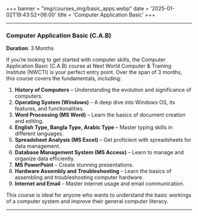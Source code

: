 +++
banner = "img/courses_img/basic_apps.webp"
date = '2025-01-02T19:43:52+06:00'
title = 'Computer Application Basic'
+++

---

### **Computer Application Basic (C.A.B)**  
**Duration**: 3 Months  

If you’re looking to get started with computer skills, the Computer Application Basic (C.A.B) course at Next World Computer & Training Institute (NWCTI) is your perfect entry point. Over the span of 3 months, this course covers the fundamentals, including:

1. **History of Computers** – Understanding the evolution and significance of computers.
2. **Operating System (Windows)** – A deep dive into Windows OS, its features, and functionalities.
3. **Word Processing (MS Word)** – Learn the basics of document creation and editing.
4. **English Type, Bangla Type, Arabic Type** – Master typing skills in different languages.
5. **Spreadsheet Analysis (MS Excel)** – Get proficient with spreadsheets for data management.
6. **Database Management System (MS Access)** – Learn to manage and organize data efficiently.
7. **MS PowerPoint** – Create stunning presentations.
8. **Hardware Assembly and Troubleshooting** – Learn the basics of assembling and troubleshooting computer hardware.
9. **Internet and Email** – Master internet usage and email communication.

This course is ideal for anyone who wants to understand the basic workings of a computer system and improve their general computer literacy.

---